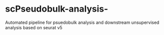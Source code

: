 # scPseudobulk-analysis-
Automated pipeline for psuedobulk analysis and downstream unsupervised analysis based on seurat v5
